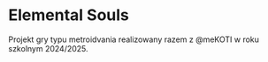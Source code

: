 # Elemental Souls
Projekt gry typu metroidvania realizowany razem z @meKOTI w roku szkolnym 2024/2025.
